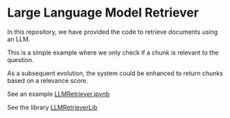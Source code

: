 # Large Language Model Retriever
In this repository, we have provided the code to retrieve documents using an LLM.

This is a simple example where we only check if a chunk is relevant to the question.

As a subsequent evolution, the system could be enhanced to return chunks based on a relevance score.

See an example  [LLMRetriever.ipynb](LLMRetriever.ipynb)

See the library [LLMRetrieverLib](LLMRetrieverLib/)